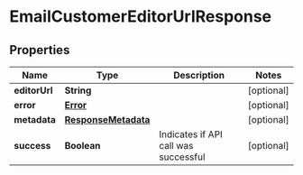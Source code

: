 
# EmailCustomerEditorUrlResponse

## Properties
Name | Type | Description | Notes
------------ | ------------- | ------------- | -------------
**editorUrl** | **String** |  |  [optional]
**error** | [**Error**](Error.md) |  |  [optional]
**metadata** | [**ResponseMetadata**](ResponseMetadata.md) |  |  [optional]
**success** | **Boolean** | Indicates if API call was successful |  [optional]



